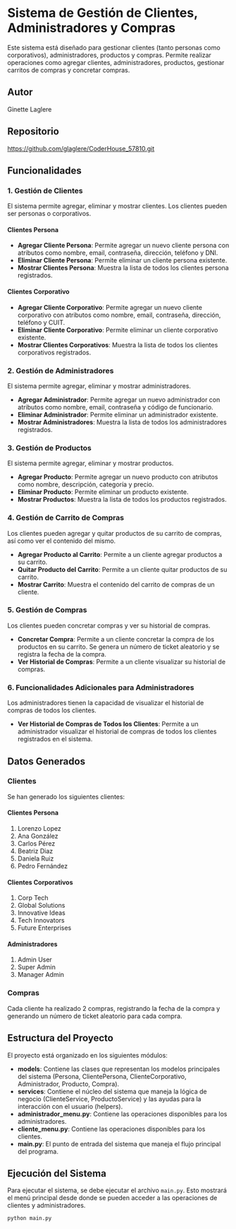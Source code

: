 # Sistema de Gestión de Clientes, Administradores y Compras

Este sistema está diseñado para gestionar clientes (tanto personas como corporativos), administradores, productos y compras. Permite realizar operaciones como agregar clientes, administradores, productos, gestionar carritos de compras y concretar compras.

## Autor

Ginette Laglere

## Repositorio

https://github.com/glaglere/CoderHouse_57810.git

## Funcionalidades

### 1. Gestión de Clientes

El sistema permite agregar, eliminar y mostrar clientes. Los clientes pueden ser personas o corporativos.

#### Clientes Persona

- **Agregar Cliente Persona**: Permite agregar un nuevo cliente persona con atributos como nombre, email, contraseña, dirección, teléfono y DNI.
- **Eliminar Cliente Persona**: Permite eliminar un cliente persona existente.
- **Mostrar Clientes Persona**: Muestra la lista de todos los clientes persona registrados.

#### Clientes Corporativo

- **Agregar Cliente Corporativo**: Permite agregar un nuevo cliente corporativo con atributos como nombre, email, contraseña, dirección, teléfono y CUIT.
- **Eliminar Cliente Corporativo**: Permite eliminar un cliente corporativo existente.
- **Mostrar Clientes Corporativos**: Muestra la lista de todos los clientes corporativos registrados.

### 2. Gestión de Administradores

El sistema permite agregar, eliminar y mostrar administradores.

- **Agregar Administrador**: Permite agregar un nuevo administrador con atributos como nombre, email, contraseña y código de funcionario.
- **Eliminar Administrador**: Permite eliminar un administrador existente.
- **Mostrar Administradores**: Muestra la lista de todos los administradores registrados.

### 3. Gestión de Productos

El sistema permite agregar, eliminar y mostrar productos.

- **Agregar Producto**: Permite agregar un nuevo producto con atributos como nombre, descripción, categoría y precio.
- **Eliminar Producto**: Permite eliminar un producto existente.
- **Mostrar Productos**: Muestra la lista de todos los productos registrados.

### 4. Gestión de Carrito de Compras

Los clientes pueden agregar y quitar productos de su carrito de compras, así como ver el contenido del mismo.

- **Agregar Producto al Carrito**: Permite a un cliente agregar productos a su carrito.
- **Quitar Producto del Carrito**: Permite a un cliente quitar productos de su carrito.
- **Mostrar Carrito**: Muestra el contenido del carrito de compras de un cliente.

### 5. Gestión de Compras

Los clientes pueden concretar compras y ver su historial de compras.

- **Concretar Compra**: Permite a un cliente concretar la compra de los productos en su carrito. Se genera un número de ticket aleatorio y se registra la fecha de la compra.
- **Ver Historial de Compras**: Permite a un cliente visualizar su historial de compras.

### 6. Funcionalidades Adicionales para Administradores

Los administradores tienen la capacidad de visualizar el historial de compras de todos los clientes.

- **Ver Historial de Compras de Todos los Clientes**: Permite a un administrador visualizar el historial de compras de todos los clientes registrados en el sistema.

## Datos Generados

### Clientes

Se han generado los siguientes clientes:

#### Clientes Persona

1. Lorenzo Lopez
2. Ana González
3. Carlos Pérez
4. Beatriz Diaz
5. Daniela Ruiz
6. Pedro Fernández

#### Clientes Corporativos

1. Corp Tech
2. Global Solutions
3. Innovative Ideas
4. Tech Innovators
5. Future Enterprises

#### Administradores

1. Admin User
2. Super Admin
3. Manager Admin

### Compras

Cada cliente ha realizado 2 compras, registrando la fecha de la compra y generando un número de ticket aleatorio para cada compra.

## Estructura del Proyecto

El proyecto está organizado en los siguientes módulos:

- **models**: Contiene las clases que representan los modelos principales del sistema (Persona, ClientePersona, ClienteCorporativo, Administrador, Producto, Compra).
- **services**: Contiene el núcleo del sistema que maneja la lógica de negocio (ClienteService, ProductoService) y las ayudas para la interacción con el usuario (helpers).
- **administrador_menu.py**: Contiene las operaciones disponibles para los administradores.
- **cliente_menu.py**: Contiene las operaciones disponibles para los clientes.
- **main.py**: El punto de entrada del sistema que maneja el flujo principal del programa.

## Ejecución del Sistema

Para ejecutar el sistema, se debe ejecutar el archivo `main.py`. Esto mostrará el menú principal desde donde se pueden acceder a las operaciones de clientes y administradores.

```bash
python main.py
